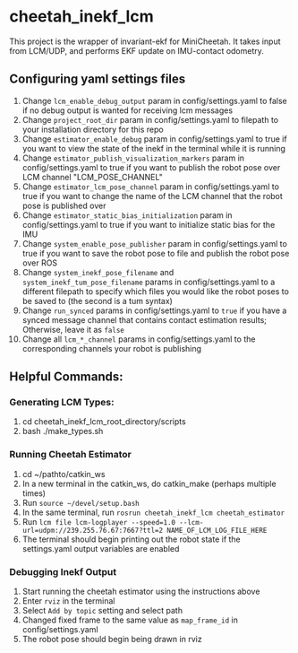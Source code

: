 # cheetah_inekf_lcm
This project is the wrapper of invariant-ekf for MiniCheetah. It takes input from LCM/UDP, and performs EKF update on IMU-contact odometry. 

## Configuring yaml settings files
1. Change `lcm_enable_debug_output` param in config/settings.yaml to false if no debug output is wanted for receiving lcm messages
2. Change `project_root_dir` param in config/settings.yaml to filepath to your installation directory for this repo
3. Change `estimator_enable_debug` param in config/settings.yaml to true if you want to view the state of the inekf in the terminal while it is running
4. Change `estimator_publish_visualization_markers` param in config/settings.yaml to true if you want to publish the robot pose over LCM channel "LCM_POSE_CHANNEL"
5. Change `estimator_lcm_pose_channel` param in config/settings.yaml to true if you want to change the name of the LCM channel that the robot pose is published over
6. Change `estimator_static_bias_initialization` param in config/settings.yaml to true if you want to initialize static bias for the IMU 
7. Change `system_enable_pose_publisher` param in config/settings.yaml to true if you want to save the robot pose to file and publish the robot pose over ROS
8. Change `system_inekf_pose_filename` and `system_inekf_tum_pose_filename` params in config/settings.yaml to a different filepath to specify which files you would like the robot poses to be saved to (the second is a tum syntax)
9. Change `run_synced` params in config/settings.yaml to `true` if you have a synced message channel that contains contact estimation results; Otherwise, leave it as `false`
10. Change all `lcm_*_channel` params in config/settings.yaml to the corresponding channels your robot is publishing

## Helpful Commands:

### Generating LCM Types:
1. cd cheetah_inekf_lcm_root_directory/scripts
2. bash ./make_types.sh
    
### Running Cheetah Estimator
1. cd ~/pathto/catkin_ws
2. In a new terminal in the catkin_ws, do catkin_make (perhaps multiple times)
3. Run `source ~/devel/setup.bash`
5. In the same terminal, run `rosrun cheetah_inekf_lcm cheetah_estimator`
6. Run `lcm file lcm-logplayer --speed=1.0 --lcm-url=udpm://239.255.76.67:7667?ttl=2 NAME_OF_LCM_LOG_FILE_HERE`
7. The terminal should begin printing out the robot state if the settings.yaml output variables are enabled

### Debugging Inekf Output
1. Start running the cheetah estimator using the instructions above
2. Enter `rviz` in the terminal
2. Select `Add by topic` setting and select path
3. Changed fixed frame to the same value as `map_frame_id` in config/settings.yaml
4. The robot pose should begin being drawn in rviz